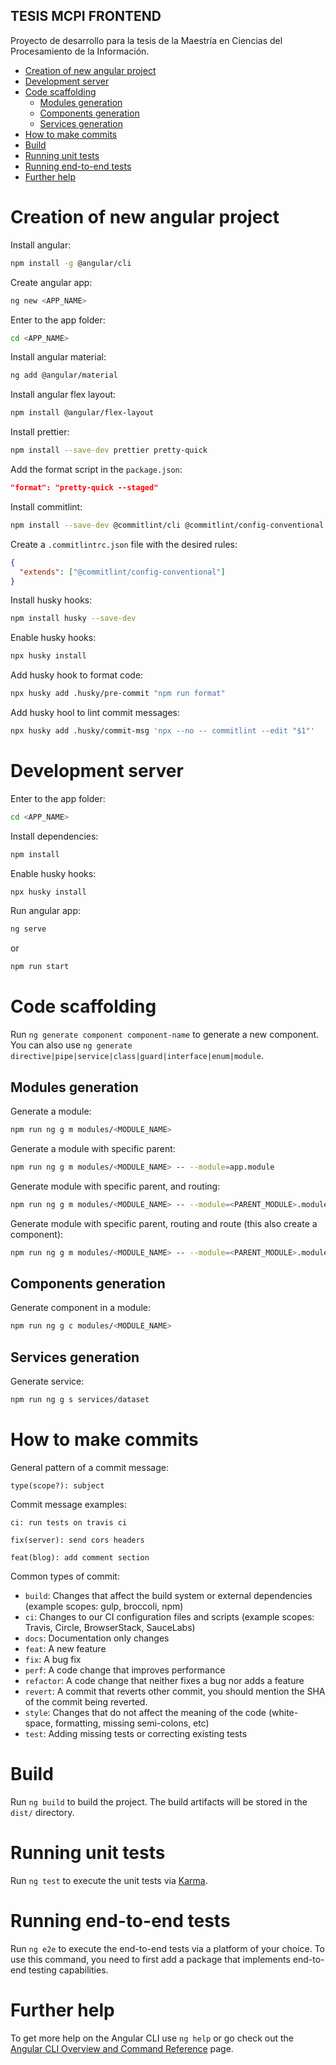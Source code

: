 ## **TESIS MCPI FRONTEND**

Proyecto de desarrollo para la tesis de la Maestría en Ciencias del Procesamiento de la Información.

- [Creation of new angular project](#creation-of-new-angular-project)
- [Development server](#development-server)
- [Code scaffolding](#code-scaffolding)
  - [Modules generation](#modules-generation)
  - [Components generation](#components-generation)
  - [Services generation](#services-generation)
- [How to make commits](#how-to-make-commits)
- [Build](#build)
- [Running unit tests](#running-unit-tests)
- [Running end-to-end tests](#running-end-to-end-tests)
- [Further help](#further-help)

# Creation of new angular project

Install angular:

```bash
npm install -g @angular/cli
```

Create angular app:

```bash
ng new <APP_NAME>
```

Enter to the app folder:

```bash
cd <APP_NAME>
```

Install angular material:

```bash
ng add @angular/material
```

Install angular flex layout:

```bash
npm install @angular/flex-layout
```

Install prettier:

```bash
npm install --save-dev prettier pretty-quick
```

Add the format script in the `package.json`:

```json
"format": "pretty-quick --staged"
```

Install commitlint:

```bash
npm install --save-dev @commitlint/cli @commitlint/config-conventional
```

Create a `.commitlintrc.json` file with the desired rules:

```json
{
  "extends": ["@commitlint/config-conventional"]
}
```

Install husky hooks:

```bash
npm install husky --save-dev
```

Enable husky hooks:

```bash
npx husky install
```

Add husky hook to format code:

```bash
npx husky add .husky/pre-commit "npm run format"
```

Add husky hool to lint commit messages:

```bash
npx husky add .husky/commit-msg 'npx --no -- commitlint --edit "$1"'
```

# Development server

Enter to the app folder:

```bash
cd <APP_NAME>
```

Install dependencies:

```bash
npm install
```

Enable husky hooks:

```bash
npx husky install
```

Run angular app:

```bash
ng serve
```

or

```bash
npm run start
```

# Code scaffolding

Run `ng generate component component-name` to generate a new component. You can also use `ng generate directive|pipe|service|class|guard|interface|enum|module`.

## Modules generation

Generate a module:

```bash
npm run ng g m modules/<MODULE_NAME>
```

Generate a module with specific parent:

```bash
npm run ng g m modules/<MODULE_NAME> -- --module=app.module
```

Generate module with specific parent, and routing:

```bash
npm run ng g m modules/<MODULE_NAME> -- --module=<PARENT_MODULE>.module --routing
```

Generate module with specific parent, routing and route (this also create a component):

```bash
npm run ng g m modules/<MODULE_NAME> -- --module=<PARENT_MODULE>.module --routing --route=<ROUTE_NAME>
```

## Components generation

Generate component in a module:

```bash
npm run ng g c modules/<MODULE_NAME>
```

## Services generation

Generate service:

```bash
npm run ng g s services/dataset
```

# How to make commits

General pattern of a commit message:

```
type(scope?): subject
```

Commit message examples:

```
ci: run tests on travis ci
```

```
fix(server): send cors headers
```

```
feat(blog): add comment section
```

Common types of commit:

- `build`: Changes that affect the build system or external dependencies (example scopes: gulp, broccoli, npm)
- `ci`: Changes to our CI configuration files and scripts (example scopes: Travis, Circle, BrowserStack, SauceLabs)
- `docs`: Documentation only changes
- `feat`: A new feature
- `fix`: A bug fix
- `perf`: A code change that improves performance
- `refactor`: A code change that neither fixes a bug nor adds a feature
- `revert`: A commit that reverts other commit, you should mention the SHA of the commit being reverted.
- `style`: Changes that do not affect the meaning of the code (white-space, formatting, missing semi-colons, etc)
- `test`: Adding missing tests or correcting existing tests

# Build

Run `ng build` to build the project. The build artifacts will be stored in the `dist/` directory.

# Running unit tests

Run `ng test` to execute the unit tests via [Karma](https://karma-runner.github.io).

# Running end-to-end tests

Run `ng e2e` to execute the end-to-end tests via a platform of your choice. To use this command, you need to first add a package that implements end-to-end testing capabilities.

# Further help

To get more help on the Angular CLI use `ng help` or go check out the [Angular CLI Overview and Command Reference](https://angular.io/cli) page.
